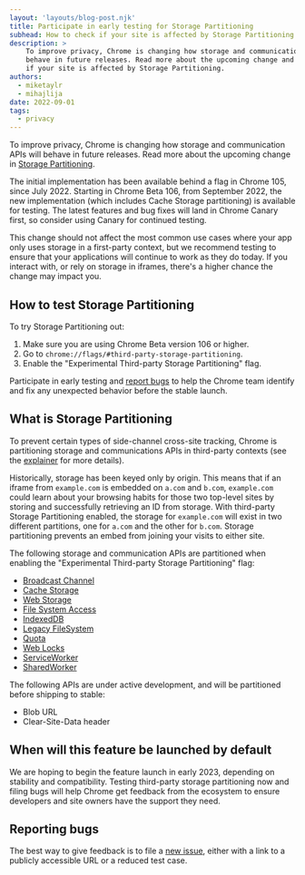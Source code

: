 ```yaml
---
layout: 'layouts/blog-post.njk'
title: Participate in early testing for Storage Partitioning
subhead: How to check if your site is affected by Storage Partitioning.
description: >
    To improve privacy, Chrome is changing how storage and communication APIs will
    behave in future releases. Read more about the upcoming change and how to check
    if your site is affected by Storage Partitioning.
authors:
  - miketaylr
  - mihajlija
date: 2022-09-01
tags:
  - privacy
---
```



To improve privacy, Chrome is changing how storage and communication APIs will
behave in future releases. Read more about the upcoming change in
[Storage Partitioning](/docs/privacy-sandbox/storage-partitioning/).

The initial implementation has been available behind a flag in Chrome 105,
since July 2022. Starting in Chrome Beta 106, from September 2022, the new
implementation (which includes Cache Storage partitioning) is available for
testing. The latest features and bug fixes will land in Chrome Canary first, so
consider using Canary for continued testing.

This change should not affect the most common use cases where your app only
uses storage in a first-party context, but we recommend testing to ensure that
your applications will continue to work as they do today. If you interact with,
or rely on storage in iframes, there's a higher chance the change may impact
you.

## How to test Storage Partitioning

To try Storage Partitioning out:

1.  Make sure you are using Chrome Beta version 106 or higher.
1.  Go to `chrome://flags/#third-party-storage-partitioning`.
1.  Enable the "Experimental Third-party Storage Partitioning" flag.

Participate in early testing and
[report bugs](https://bugs.chromium.org/p/chromium/issues/entry?labels=StoragePartitioning-trial-bugs&components=Blink%3EStorage)
to help the Chrome team identify and fix any unexpected behavior before the
stable launch.

## What is Storage Partitioning

To prevent certain types of side-channel cross-site tracking, Chrome is
partitioning storage and communications APIs in third-party contexts (see the
[explainer](https://github.com/wanderview/quota-storage-partitioning/blob/main/explainer.md#introduction)
for more details).

Historically, storage has been keyed only by origin. This means that if an
iframe from `example.com` is embedded on `a.com` and `b.com`, `example.com`
could learn about your browsing habits for those two top-level sites by storing
and successfully retrieving an ID from storage. With third-party Storage
Partitioning enabled, the storage for `example.com` will exist in two different
partitions, one for `a.com` and the other for `b.com`. Storage partitioning
prevents an embed from joining your visits to either site.

The following storage and communication APIs are partitioned when enabling the
"Experimental Third-party Storage Partitioning" flag:

-   [Broadcast Channel](https://developer.mozilla.org/docs/Web/API/Broadcast_Channel_API)
-   [Cache Storage](https://developer.mozilla.org/docs/Web/API/CacheStorage)
-   [Web Storage](https://developer.mozilla.org/docs/Web/API/Web_Storage_API)
-   [File System Access](https://developer.mozilla.org/docs/Web/API/File_System_Access_API)
-   [IndexedDB](https://developer.mozilla.org/docs/Web/API/IndexedDB_API)
-   [Legacy FileSystem](https://developer.mozilla.org/docs/Web/API/FileSystem)
-   [Quota](https://developer.mozilla.org/docs/Web/API/StorageManager)
-   [Web Locks](https://developer.mozilla.org/docs/Web/API/Web_Locks_API)
-   [ServiceWorker](https://developer.mozilla.org/docs/Web/API/Service_Worker_API)
-   [SharedWorker](https://developer.mozilla.org/docs/Web/API/SharedWorker)

The following APIs are under active development, and will be partitioned before
shipping to stable:

-   Blob URL
-   Clear-Site-Data header

## When will this feature be launched by default

We are hoping to begin the feature launch in early 2023, depending on stability
and compatibility. Testing third-party storage partitioning now and filing bugs
will help Chrome get feedback from the ecosystem to ensure developers and site
owners have the support they need.

## Reporting bugs

The best way to give feedback is to file a
[new issue](https://bugs.chromium.org/p/chromium/issues/entry?labels=Proj-StoragePartitioningTrial&components=Blink%3EStorage),
either with a link to a publicly accessible URL or a reduced test case.
